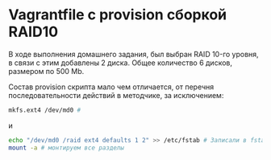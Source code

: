 # Vagrantfile с provision сборкой RAID10
В ходе выполнения домашнего задания, был выбран RAID 10-го уровня, в связи с этим добавлены 2 диска. Общее количество 6 дисков, размером по 500 Mb.

Состав provision скрипта мало чем отличается, от перечня последовательности действий в методчике, за исключением:
```bash
mkfs.ext4 /dev/md0 # 
```
и
```bash
echo "/dev/md0 /raid ext4 defaults 1 2" >> /etc/fstab # Записали в fstab информацию о RAID, чтобы при перезагрузке не было проблем с отмонтированными разделами
mount -a # монтируем все разделы
```